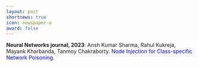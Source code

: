 ```yaml
---
layout: post
shortnews: true
icon: newspaper-o
award: false
---
```


<b>Neural Networks journal, 2023</b>: Ansh Kumar Sharma, Rahul Kukreja, Mayank Kharbanda, Tanmoy Chakraborty. <font color="blue"> Node Injection for Class-specific Network Poisoning.</font>
